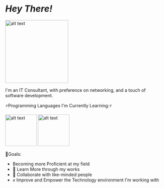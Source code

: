 ***<h1>Hey There!</h1>***
<img src="https://hips.hearstapps.com/hmg-prod.s3.amazonaws.com/images/screen-shot-2019-08-02-at-6-10-23-am-1564740637.png" alt="alt text" width="200" height="200">

I'm an IT Consultant, with preference on networking, and a touch of software development.

⚡Programming Languages I'm Currently Learning:⚡

<img src="https://img.favpng.com/18/7/13/java-programmer-computer-programming-logo-png-favpng-fXPWgJE17QgJicexmirRDtQeE.jpg" alt="alt text" width="100" height="100"> <img src="https://cdn.iconscout.com/icon/free/png-512/c-plus-569563.png" alt="alt text" width="100" height="100">


🎯Goals:
- Becoming more Proficient at my field
- 💬 Learn More through my works
- 👯 Collaborate with like-minded people
- ✊ Improve and Empower the Technology environment I'm working with

<!--
**GilmoreVilchez/GilmoreVilchez** is a ✨ _special_ ✨ repository because its `README.md` (this file) appears on your GitHub profile.

Here are some ideas to get you started:

- 🔭 I’m currently working on ...
- 🌱 I’m currently learning ...
-  I’m looking to collaborate on ...
- 🤔 I’m looking for help with ...
-  Ask me about ...
- 📫 How to reach me: ...
- 😄 Pronouns: ...
- ⚡ Fun fact: ...
-->
